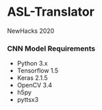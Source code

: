 # ASL-Translator
NewHacks 2020
### CNN Model Requirements
- Python 3.x
- Tensorflow 1.5
- Keras 2.1.5
- OpenCV 3.4
- h5py
- pyttsx3
